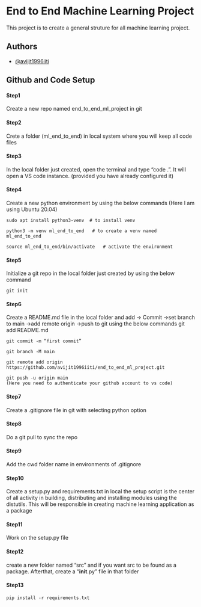 
# End to End Machine Learning Project 

This project is to create a general struture for all machine learning project. 


## Authors

- [@avijit1996iiti](https://www.github.com/avijit1996iiti)


## Github and Code Setup

#### Step1 
Create a new repo named end_to_end_ml_project in git

#### Step2
Crete a folder (ml_end_to_end) in local system where you will keep all code files

#### Step3
In the local folder just created, open the terminal and type “code .”. It will open a VS code instance. (provided you have already configured it) 

#### Step4
Create a new python environment by using the below commands (Here I am using Ubuntu 20.04) 

	sudo apt install python3-venv  # to install venv
     
	python3 -m venv ml_end_to_end   # to create a venv named  ml_end_to_end

	source ml_end_to_end/bin/activate   # activate the environment

#### Step5

Initialize a git repo in the local folder just created by using the below command

	git init

#### Step6
Create a README.md file in the local folder and add -> Commit ->set branch to main ->add remote origin ->push  to git using the below commands
	git add README.md

	git commit -m “first commit”

	git branch -M main

	git remote add origin 	https://github.com/avijit1996iiti/end_to_end_ml_project.git

	git push -u origin main
	(Here you need to authenticate your github account to vs code)

#### Step7
Create a .gitignore file in git with selecting python option 

#### Step8
Do a git pull to sync the repo

#### Step9
Add the cwd folder name in environments of .gitignore

#### Step10
Create a setup.py  and requirements.txt in local 
the setup script is the center of all activity in building, distributing and installing modules using the distutils. This will be responsible in creating machine learning application as a package 

#### Step11
Work on the setup.py file 

#### Step12
create a new folder named “src” and if you want src to be found as a package. Afterthat, create a “__init__.py” file in that folder   

#### Step13


    pip install -r requirements.txt
        